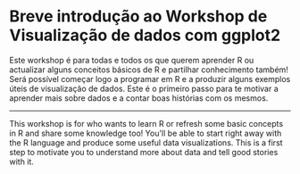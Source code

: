 # Breve introdução ao Workshop de Visualização de dados com ggplot2

Este workshop é para todas e todos os que querem aprender R ou actualizar alguns conceitos básicos de R e partilhar conhecimento também! Será possível começar logo a programar em R e a produzir alguns exemplos úteis de visualização de dados. Este é o primeiro passo para te motivar a aprender mais sobre dados e a contar boas histórias com os mesmos.

***

This workshop is for who wants to learn R or refresh some basic concepts in R and share some knowledge too! You'll be able to start right away with the R language and produce some useful data visualizations. This is a first step to motivate you to understand more about data and tell good stories with it.